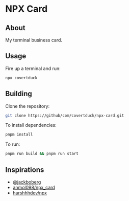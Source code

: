 # NPX Card

## About

My terminal business card.

## Usage

Fire up a terminal and run:

```sh
npx covertduck
```

## Building

Clone the repository:

```sh
git clone https://github/com/covertduck/npx-card.git
```

To install dependencies:

```bash
pnpm install
```

To run:

```bash
pnpm run build && pnpm run start
```

## Inspirations

- [@jackboberg](https://studioelsa.se/blog/open-source-oss-npx-business-card/)
- [anmol098/npx_card](https://github.com/anmol098/npx_card)
- [harshhhdev/npx](https://github.com/harshhhdev/npx)
